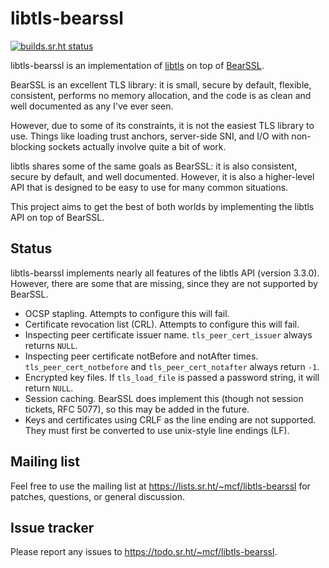 # libtls-bearssl

[![builds.sr.ht status](https://builds.sr.ht/~mcf/libtls-bearssl.svg)](https://builds.sr.ht/~mcf/libtls-bearssl)

libtls-bearssl is an implementation of [libtls] on top of [BearSSL].

BearSSL is an excellent TLS library: it is small, secure by default,
flexible, consistent, performs no memory allocation, and the code
is as clean and well documented as any I've ever seen.

However, due to some of its constraints, it is not the easiest TLS
library to use. Things like loading trust anchors, server-side SNI,
and I/O with non-blocking sockets actually involve quite a bit of
work.

libtls shares some of the same goals as BearSSL: it is also consistent,
secure by default, and well documented. However, it is also a
higher-level API that is designed to be easy to use for many common
situations.

This project aims to get the best of both worlds by implementing
the libtls API on top of BearSSL.

## Status

libtls-bearssl implements nearly all features of the libtls API
(version 3.3.0).  However, there are some that are missing, since
they are not supported by BearSSL.

- OCSP stapling. Attempts to configure this will fail.
- Certificate revocation list (CRL). Attempts to configure this
  will fail.
- Inspecting peer certificate issuer name. `tls_peer_cert_issuer`
  always returns `NULL`.
- Inspecting peer certificate notBefore and notAfter times.
  `tls_peer_cert_notbefore` and `tls_peer_cert_notafter` always
  return `-1`.
- Encrypted key files. If `tls_load_file` is passed a password
  string, it will return `NULL`.
- Session caching. BearSSL does implement this (though not session
  tickets, RFC 5077), so this may be added in the future.
- Keys and certificates using CRLF as the line ending are not
  supported. They must first be converted to use unix-style line
  endings (LF).

## Mailing list

Feel free to use the mailing list at
https://lists.sr.ht/~mcf/libtls-bearssl for patches, questions, or
general discussion.

## Issue tracker

Please report any issues to https://todo.sr.ht/~mcf/libtls-bearssl.

[libtls]: http://man.openbsd.org/tls_init
[BearSSL]: https://bearssl.org/

